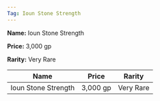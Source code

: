 ```yaml
---
Tag: Ioun Stone Strength
---
```


**Name:** Ioun Stone Strength

**Price:** 3,000 gp

**Rarity:** Very Rare

| Name     | Price     | Rarity     |
| -------- | --------- | ---------- |
| Ioun Stone Strength | 3,000 gp | Very Rare |
